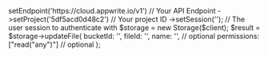 <?php

use Getapp\Client;
use Getapp\Services\Storage;

$client = (new Client())
    ->setEndpoint('https://cloud.appwrite.io/v1') // Your API Endpoint
    ->setProject('5df5acd0d48c2') // Your project ID
    ->setSession(''); // The user session to authenticate with

$storage = new Storage($client);

$result = $storage->updateFile(
    bucketId: '<BUCKET_ID>',
    fileId: '<FILE_ID>',
    name: '<NAME>', // optional
    permissions: ["read("any")"] // optional
);